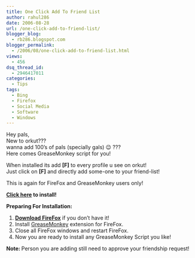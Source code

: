 ```yaml
---
title: One Click Add To Friend List
author: rahul286
date: 2006-08-28
url: /one-click-add-to-friend-list/
blogger_blog:
  - rb286.blogspot.com
blogger_permalink:
  - /2006/08/one-click-add-to-friend-list.html
views:
  - 456
dsq_thread_id:
  - 2946417011
categories:
  - Tips
tags:
  - Bing
  - Firefox
  - Social Media
  - Software
  - Windows
---
```

Hey pals,  
New to orkut???  
wanna add 100&#8217;s of pals (specially gals) 😉 ???  
Here comes GreaseMonkey script for you!

When installed its add <span style="font-weight: bold">[F]</span> to every profile u see on orkut!  
Just click on <span style="font-weight: bold">[F]</span> and directly add some-one to your friend-list!

This is again for FireFox and GreaseMonkey users only!

<span style="font-weight: bold"><a href="http://pub.rtcamp.com/GreaseMonkey/orkutoneclickaddtofriend.user.js" onclick="_gaq.push(['_trackEvent', 'outbound-article', 'http://pub.rtcamp.com/GreaseMonkey/orkutoneclickaddtofriend.user.js', 'Click here']);" >Click here</a> to install!</span>

**Preparing For Installation:**  
1. <a href="http://www.spreadfirefox.com/node&#038;id=199011&#038;t=1" onclick="_gaq.push(['_trackEvent', 'outbound-article', 'http://www.spreadfirefox.com/node&id=199011&t=1', 'Download FireFox']);" style="font-weight: bold">Download FireFox</a> if you don&#8217;t have it!  
2. Install <a href="http://greasemonkey.mozdev.org/" onclick="_gaq.push(['_trackEvent', 'outbound-article', 'http://greasemonkey.mozdev.org/', 'GreaseMonkey']);" >GreaseMonkey</a> extension for FireFox.  
3. Close all FireFox windows and restart FireFox.  
4. Now you are ready to install any GreaseMonkey Script you like!

<span style="font-weight: bold">Note: </span>Person you are adding still need to approve your friendship request!
